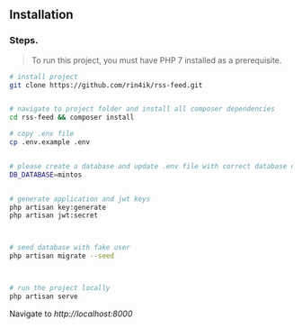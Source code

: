  ## Installation
 
 ### Steps.
 
 > To run this project, you must have PHP 7 installed as a prerequisite.
 
 ```bash
 # install project
 git clone https://github.com/rin4ik/rss-feed.git
 
 
 # navigate to project folder and install all composer dependencies
 cd rss-feed && composer install
 
 # copy .env file 
 cp .env.example .env
 
 
 # please create a database and update .env file with correct database name
 DB_DATABASE=mintos
 
 
 # generate application and jwt keys 
 php artisan key:generate
 php artisan jwt:secret
 
 
 
 # seed database with fake user
 php artisan migrate --seed
 
 
 
 # run the project locally
 php artisan serve 
 
```   
 Navigate to *http://localhost:8000*
